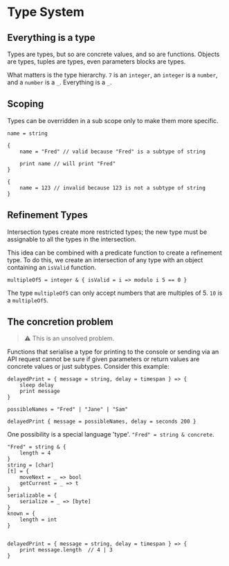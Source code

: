 # Type System

## Everything is a type

Types are types, but so are concrete values, and so are functions. Objects are types, tuples are types, even parameters blocks are types.

What matters is the type hierarchy. `7` is an `integer`, an `integer` is a `number`, and a `number` is a `_`. Everything is a `_`.

## Scoping

Types can be overridden in a sub scope only to make them more specific.

```
name = string

{
    name = "Fred" // valid because "Fred" is a subtype of string

    print name // will print "Fred"
}

{
    name = 123 // invalid because 123 is not a subtype of string
}
```

## Refinement Types

Intersection types create more restricted types; the new type must be assignable to all the types in the intersection.

This idea can be combined with a predicate function to create a refinement type. To do this, we create an intersection of any type with an object containing an `isValid` function.

```
multipleOf5 = integer & { isValid = i => modulo i 5 == 0 }
```

The type `multipleOf5` can only accept numbers that are multiples of 5. `10` is a `multipleOf5`.

## The concretion problem

> :warning: This is an unsolved problem.

Functions that serialise a type for printing to the console or sending via an API request cannot be sure if given parameters or return values are concrete values or just subtypes. Consider this example:

```
delayedPrint = { message = string, delay = timespan } => {
    sleep delay
    print message
}

possibleNames = "Fred" | "Jane" | "Sam"

delayedPrint { message = possibleNames, delay = seconds 200 }
```

One possibility is a special language 'type'. `"Fred" = string & concrete`.

```
"Fred" = string & {
    length = 4
}
string = [char]
[t] = {
    moveNext = _ => bool
    getCurrent = _ => t
}
serializable = {
    serialize = _ => [byte]
}
known = {
    length = int
}


delayedPrint = { message = string, delay = timespan } => {
    print message.length  // 4 | 3
}

```